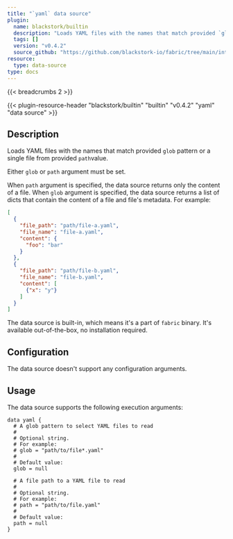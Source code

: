 ```yaml
---
title: "`yaml` data source"
plugin:
  name: blackstork/builtin
  description: "Loads YAML files with the names that match provided `glob` pattern or a single file from provided `path`value"
  tags: []
  version: "v0.4.2"
  source_github: "https://github.com/blackstork-io/fabric/tree/main/internal/builtin/"
resource:
  type: data-source
type: docs
---
```


{{< breadcrumbs 2 >}}

{{< plugin-resource-header "blackstork/builtin" "builtin" "v0.4.2" "yaml" "data source" >}}

## Description
Loads YAML files with the names that match provided `glob` pattern or a single file from provided `path`value.

Either `glob` or `path` argument must be set.

When `path` argument is specified, the data source returns only the content of a file.
When `glob` argument is specified, the data source returns a list of dicts that contain the content of a file and file's metadata. For example:

```json
[
  {
    "file_path": "path/file-a.yaml",
    "file_name": "file-a.yaml",
    "content": {
      "foo": "bar"
    }
  },
  {
    "file_path": "path/file-b.yaml",
    "file_name": "file-b.yaml",
    "content": [
      {"x": "y"}
    ]
  }
]
```

The data source is built-in, which means it's a part of `fabric` binary. It's available out-of-the-box, no installation required.

## Configuration

The data source doesn't support any configuration arguments.

## Usage

The data source supports the following execution arguments:

```hcl
data yaml {
  # A glob pattern to select YAML files to read
  #
  # Optional string.
  # For example:
  # glob = "path/to/file*.yaml"
  # 
  # Default value:
  glob = null

  # A file path to a YAML file to read
  #
  # Optional string.
  # For example:
  # path = "path/to/file.yaml"
  # 
  # Default value:
  path = null
}
```